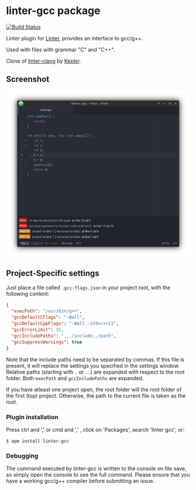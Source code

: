 # linter-gcc package
[![Build Status](https://travis-ci.org/hebaishi/linter-gcc.svg?branch=master)](https://travis-ci.org/hebaishi/linter-gcc)

Linter plugin for [Linter](https://github.com/AtomLinter/Linter), provides an interface to gcc/g++.

Used with files with grammar "C" and "C++".

Clone of [linter-clang](https://github.com/AtomLinter/linter-clang) by [Kepler](https://github.com/k2b6s9j).

## Screenshot

![linter-gcc screenshot](https://github.com/hebaishi/images/blob/master/lintergcc-screenshot.png?raw=true)

## Project-Specific settings

Just place a file called ```.gcc-flags.json``` in your project root, with the following content:

```json
{
  "execPath": "/usr/bin/g++",
  "gccDefaultCFlags": "-Wall",
  "gccDefaultCppFlags": "-Wall -std=c++11",
  "gccErrorLimit": 15,
  "gccIncludePaths": ".,./include,./path",
  "gccSuppressWarnings": true
}
```
Note that the include paths need to be separated by commas. If this file is present, it will replace the settings you specified in the settings window. Relative paths (starting with ```.``` or ```..```) are expanded with respect to the root folder. Both ```execPath``` and ```gccIncludePaths``` are expanded.

If you have atleast one project open, the root folder will the root folder of the first (top) project. Otherwise, the path to the current file is taken as the root.

### Plugin installation
Press ctrl and ',' or cmd and ',' , click on 'Packages', search 'linter gcc', or:
```
$ apm install linter-gcc
```
### Debugging
The command executed by linter-gcc is written to the console on file save, so simply open the console to see the full command. Please ensure that you have a working gcc/g++ compiler before submitting an issue.
